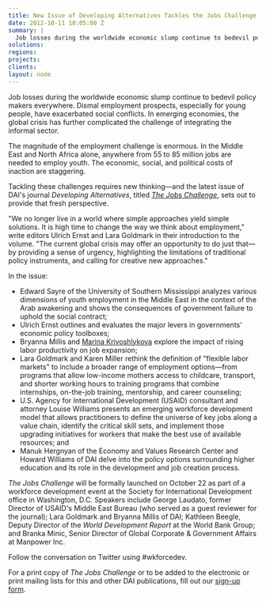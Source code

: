 ```yaml
---
title: New Issue of Developing Alternatives Tackles the Jobs Challenge
date: 2012-10-11 18:05:00 Z
summary: |
  Job losses during the worldwide economic slump continue to bedevil policy makers everywhere. Dismal employment prospects, especially for young people, have exacerbated social conflicts. In emerging economies, the global crisis has further complicated the challenge of integrating the informal sector.
solutions:
regions:
projects:
clients:
layout: node
---
```

Job losses during the worldwide economic slump continue to bedevil policy makers everywhere. Dismal employment prospects, especially for young people, have exacerbated social conflicts. In emerging economies, the global crisis has further complicated the challenge of integrating the informal sector.

The magnitude of the employment challenge is enormous. In the Middle East and North Africa alone, anywhere from 55 to 85 million jobs are needed to employ youth. The economic, social, and political costs of inaction are staggering.

Tackling these challenges requires new thinking—and the latest issue of DAI's journal _Developing Alternatives_, titled [_The Jobs Challenge_][1], sets out to provide that fresh perspective.

"We no longer live in a world where simple approaches yield simple solutions. It is high time to change the way we think about employment," write editors Ulrich Ernst and Lara Goldmark in their introduction to the volume. "The current global crisis may offer an opportunity to do just that—by providing a sense of urgency, highlighting the limitations of traditional policy instruments, and calling for creative new approaches."

In the issue:

* Edward Sayre of the University of Southern Mississippi analyzes various dimensions of youth employment in the Middle East in the context of the Arab awakening and shows the consequences of government failure to uphold the social contract;
* Ulrich Ernst outlines and evaluates the major levers in governments' economic policy toolboxes;
* Bryanna Millis and [Marina Krivoshlykova][2] explore the impact of rising labor productivity on job expansion;
* Lara Goldmark and Karen Miller rethink the definition of "flexible labor markets" to include a broader range of employment options—from programs that allow low-income mothers access to childcare, transport, and shorter working hours to training programs that combine internships, on-the-job training, mentorship, and career counseling;
* U.S. Agency for International Development (USAID) consultant and attorney Louise Williams presents an emerging workforce development model that allows practitioners to define the universe of key jobs along  a value chain, identify the critical skill sets, and implement those upgrading initiatives for workers that make the best use of available resources; and
* Manuk Hergnyan of the Economy and Values Research Center and Howard Williams of DAI delve into the policy options surrounding higher education and its role in the development and job creation process.

_The Jobs Challenge_ will be formally launched on October 22 as part of a workforce development event at the Society for International Development office in Washington, D.C. Speakers include George Laudato, former Director of USAID's Middle East Bureau (who served as a guest reviewer for the journal); Lara Goldmark and Bryanna Millis of DAI; Kathleen Beegle, Deputy Director of the _World Development Report_ at the World Bank Group; and Branka Minic, Senior Director of Global Corporate & Government Affairs at Manpower Inc.

Follow the conversation on Twitter using #wkforcedev.

For a print copy of _The Jobs Challenge_ or to be added to the electronic or print mailing lists for this and other DAI publications, fill out our [sign-up form][3].

[1]: /news-publications/publications/jobs-challenge-fresh-perspectives-global-employment-crisis
[2]: /who-we-are/our-team/marina-krivoshlykova
[3]: /sign-up
